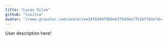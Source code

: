 ```yaml
---
title: "Lucas Silva"
github: "lusilva"
avatar: "//www.gravatar.com/avatar/ee24f6d44f980e627543be77b16ffb2e?d=identicon"
---
```


User description here!
